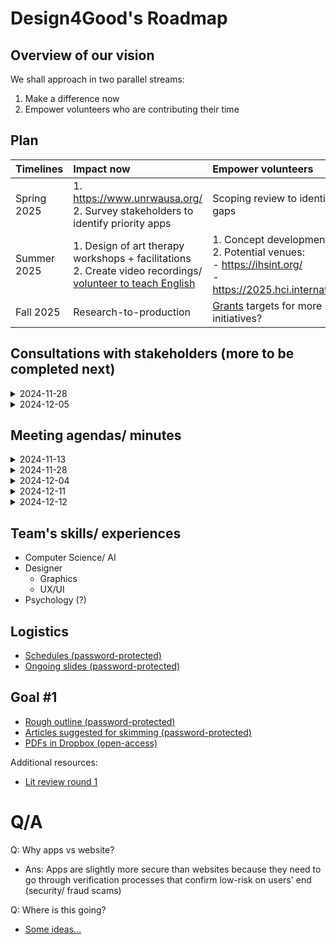 # Design4Good's Roadmap 

## Overview of our vision 

We shall approach in two parallel streams:
1) Make a difference now
2) Empower volunteers who are contributing their time

## Plan

| Timelines | Impact now | Empower volunteers |
| :-- | :-- | :-- |
| Spring 2025 | 1. https://www.unrwausa.org/ <br>2. Survey stakeholders to identify priority apps | Scoping review to identify gaps |
| Summer 2025 | 1. Design of art therapy workshops + facilitations <br> 2. Create video recordings/ [volunteer to teach English](https://www.govolunteerinpalestine.org/volunteer-to-teach-english-online-to-palestinians/)  | 1. Concept development <br>2. Potential venues: <br>- https://ihsint.org/ <br>- https://2025.hci.international/ |
| Fall 2025 | Research-to-production | [Grants](https://www.unhcr.org/innovation/10-funding-resources-for-humanitarian-innovators-2/) targets for more social initiatives?  |


## Consultations with stakeholders (more to be completed next)


<details>

<summary>2024-11-28</summary>

# Assistant professor from UBC  
- Workshops 4 Gaza
- eSIMS
- Journalists

</details>


<details>

<summary>2024-12-05</summary>

# Assistant professor from Middle East

- "No light; difficult to learn"
- Living in tents
- No radio communication
- Minimal network connectivity (not even 3G)
- Volunteered to teach students needing to graduate with difficult conditions
  - Relied on phones to continue education at limited capacity
  - Being absent due to attacks, family traumas, deaths 
  - Walked two hours just to get phone charged 
  - Difficult to post grades

- Resources shared:
  - https://www.birzeit.edu/en/the-world-sides-with-gaza/ontario-teachers-sign-petition-against-their-pension-plans-being-used
  - https://www.unrwausa.org/

</details>

## Meeting agendas/ minutes

<details>

<summary>2024-11-13</summary>
- Attendees: T+L+Y
- Y shared list of references

</details>



<details>

<summary>2024-11-28</summary>
- Attendees: T+L
- Prioritize review over grant

</details>


<details>
<summary>2024-12-04</summary>

- Attendees: T+A+R
- Q/A + logistics 

</details>

<details>
<summary>2024-12-11</summary>
  
- Context of different problems determine outcome to achieve
- Prioritize specific over generalizability (to other refugee camp sites)

</details>


<details>

<summary>2024-12-12</summary>

- Review of this page
- Scoping review: tasks & contributions
- Admin survey - discussed
- Survey questions

</details>

##  Team's skills/ experiences

- Computer Science/ AI
- Designer
  - Graphics
  - UX/UI
- Psychology (?)

  
## Logistics

- [Schedules (password-protected)](https://docs.google.com/spreadsheets/d/1cJEKXi2-V47BDSKH-w2vzXvwWTIgdLD41aiQXKUoUM8/)
- [Ongoing slides (password-protected)](https://docs.google.com/presentation/d/1XDorVtJKzIesXw_CeHRsWrYiCJBIfMaJjshK773Iu88/edit?usp=sharing)

## Goal #1

- [Rough outline (password-protected)](https://docs.google.com/document/d/1hRCyh38mt3Hh3xnGHLtbymYqVT-dNBVnoEkKI0N1B4o/edit?tab=t.0)
- [Articles suggested for skimming (password-protected)](https://docs.google.com/spreadsheets/d/15XVV9Gft55vGiOiqgdYDs7vaiG0c76dhH9ik2VIMUaw/edit?gid=1892393867#gid=1892393867)
- [PDFs in Dropbox (open-access)](https://www.dropbox.com/scl/fo/6jv48s29nt9k08x3oi6nj/ABnVQc8saa8h7MqXMYCi6cc?rlkey=78x8rhn2i2llup790ywbo3od6&e=1&st=aoh2sbu5&dl=0)

Additional resources:
- [Lit review round 1](https://docs.google.com/spreadsheets/d/1HNcaC9yg6Xmmo-ryXjKRIl9IXfYIR1gS0rllqSyQVhQ/)

# Q/A

Q: Why apps vs website?
- Ans: Apps are slightly more secure than websites because they need to go through verification processes that confirm low-risk on users' end (security/ fraud scams)

Q: Where is this going?
- [Some ideas...](https://www.reddit.com/r/Entrepreneur/comments/18xpij2/how_to_start_and_find_seed_fund_for_a/?rdt=34450)

